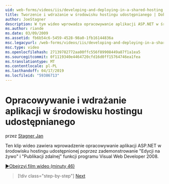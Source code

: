 ```yaml
---
uid: web-forms/videos/iis/developing-and-deploying-in-a-shared-hosting
title: Tworzenie i wdrażanie w środowisku hostingu udostępnianego | Dokumentacja firmy Microsoft
author: JoeStagner
description: W tym wideo wprowadza opracowywanie aplikacji ASP.NET w środowisku hostingu udostępnionej poprzez zademonstrowanie &quot;edycji na żywo&quot; i &quot;publikacji zdalnej &...
ms.author: riande
ms.date: 03/09/2009
ms.assetid: fb6b54c6-5459-4528-98a0-1fb16144836a
msc.legacyurl: /web-forms/videos/iis/developing-and-deploying-in-a-shared-hosting
msc.type: video
ms.openlocfilehash: 27139782772aa00ffc556f89908449a87f1a1ea5
ms.sourcegitcommit: 0f1119340e4464720cfd16d0ff15764746ea1fea
ms.translationtype: MT
ms.contentlocale: pl-PL
ms.lasthandoff: 04/17/2019
ms.locfileid: "59386713"
---
```

# <a name="developing-and-deploying-in-a-shared-hosting"></a>Opracowywanie i wdrażanie aplikacji w środowisku hostingu udostępnianego

przez [Stagner Jan](https://github.com/JoeStagner)

Ten klip wideo zawiera wprowadzenie opracowywanie aplikacji ASP.NET w środowisku hostingu udostępnionej poprzez zademonstrowanie "Edycji na żywo" i "Publikacji zdalnej" funkcji programu Visual Web Developer 2008.

[&#9654;Obejrzyj film wideo (minuty 46)](https://channel9.msdn.com/Blogs/ASP-NET-Site-Videos/developing-and-deploying-in-a-shared-hosting)

> [!div class="step-by-step"]
> [Next](working-with-iis7-deligated-admin.md)
